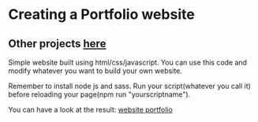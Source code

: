 # Creating a Portfolio website

## Other projects [here](https://github.com/michelesanfilippo)

Simple website built using html/css/javascript.
You can use this code and modify whatever you want to build your own website.

 Remember to install node js and sass.
 Run your script(whatever you call it) before reloading your page(npm run "yourscriptname").

You can have a look at the result: [website portfolio](michelesanfilippo.netlify.com)
